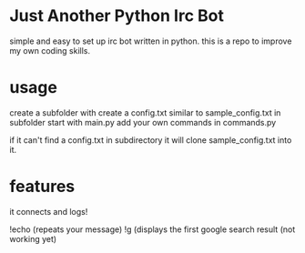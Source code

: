 # Just Another Python Irc Bot
simple and easy to set up irc bot written in python.
this is a repo to improve my own coding skills.

# usage

create a subfolder with <name>
create a config.txt similar to sample_config.txt in subfolder
start with main.py <name>
add your own commands in commands.py

if it can't find a config.txt in <name> subdirectory it will clone sample_config.txt into it. 

# features

it connects and logs!

!echo (repeats your message)
!g (displays the first google search result (not working yet)
